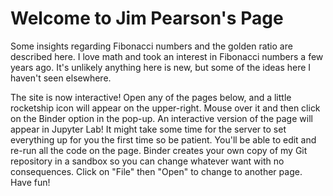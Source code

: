 # Welcome to Jim Pearson's Page

Some insights regarding Fibonacci numbers and the golden ratio are described here. I love math and took an interest in Fibonacci numbers a few years ago. It's unlikely anything here is new, but some of the ideas here I haven't seen elsewhere.

The site is now interactive! Open any of the pages below, and a little rocketship icon will appear on the upper-right. Mouse over it and then click on the Binder option in the pop-up. An interactive version of the page will appear in Jupyter Lab! It might take some time for the server to set everything up for you the first time so be patient. You'll be able to edit and re-run all the code on the page. Binder creates your own copy of my Git repository in a sandbox so you can change whatever want with no consequences. Click on "File" then "Open" to change to another page. Have fun!


```{tableofcontents}
```
